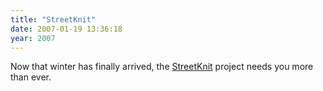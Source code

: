 ```yaml
---
title: "StreetKnit"
date: 2007-01-19 13:36:18
year: 2007
---
```

Now that winter has finally arrived, the <a href="http://www.streetknit.ca/?p=17">StreetKnit</a> project needs you more than ever.
